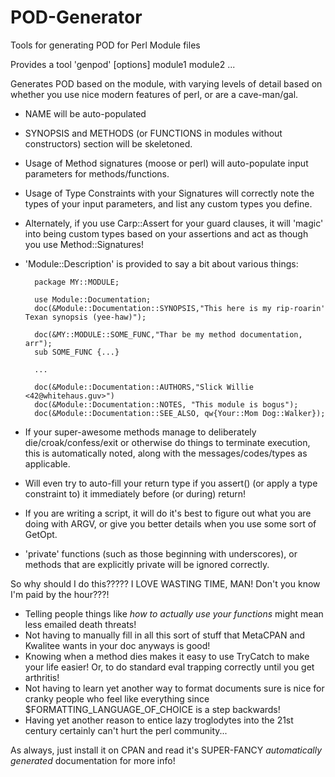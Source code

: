 POD-Generator
=============

Tools for generating POD for Perl Module files

Provides a tool 'genpod' [options] module1 module2 ...

Generates POD based on the module, with varying levels of detail based
on whether you use nice modern features of perl, or are a cave-man/gal.

* NAME will be auto-populated
* SYNOPSIS and METHODS (or FUNCTIONS in modules without constructors) section will be skeletoned.
* Usage of Method signatures (moose or perl) will auto-populate input parameters for methods/functions.
* Usage of Type Constraints with your Signatures will correctly note the types of your input parameters, and list any custom types you define.
* Alternately, if you use Carp::Assert for your guard clauses, it will 'magic' into being custom types based on your assertions and act as though you use Method::Signatures!
* 'Module::Description' is provided to say a bit about various things:

        package MY::MODULE;

        use Module::Documentation;
        doc(&Module::Documentation::SYNOPSIS,"This here is my rip-roarin' Texan synopsis (yee-haw)");

        doc(&MY::MODULE::SOME_FUNC,"Thar be my method documentation, arr");
        sub SOME_FUNC {...}

        ...

        doc(&Module::Documentation::AUTHORS,"Slick Willie <42@whitehaus.guv>")
        doc(&Module::Documentation::NOTES, "This module is bogus");
        doc(&Module::Documentation::SEE_ALSO, qw{Your::Mom Dog::Walker});

* If your super-awesome methods manage to deliberately die/croak/confess/exit or otherwise do things to terminate execution, this is automatically noted, along with the messages/codes/types as applicable.
* Will even try to auto-fill your return type if you assert() (or apply a type constraint to) it immediately before (or during) return!
* If you are writing a script, it will do it's best to figure out what you are doing with ARGV, or give you better details when you use some sort of GetOpt.
* 'private' functions (such as those beginning with underscores), or methods that are explicitly private will be ignored correctly.

So why should I do this?????  I LOVE WASTING TIME, MAN!  Don't you know I'm paid by the hour???!

* Telling people things like *how to actually use your functions* might mean less emailed death threats!
* Not having to manually fill in all this sort of stuff that MetaCPAN and Kwalitee wants in your doc anyways is good!
* Knowing when a method dies makes it easy to use TryCatch to make your life easier!  Or, to do standard eval trapping correctly until you get arthritis!
* Not having to learn yet another way to format documents sure is nice for cranky people who feel like everything since $FORMATTING_LANGUAGE_OF_CHOICE is a step backwards!
* Having yet another reason to entice lazy troglodytes into the 21st century certainly can't hurt the perl community...

As always, just install it on CPAN and read it's SUPER-FANCY *automatically generated* documentation for more info!
